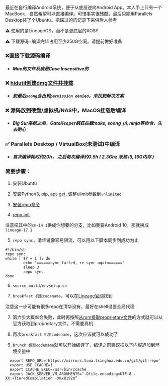 
最近在自行编译Android系统，便于从底层逆向Android App。本人手上只有一个MacBook，自然希望可以直接编译。可惜事实很残酷，最后只能用Parallels Desktop装了个Ubuntu。把踩过的坑记录下来供后人参考

⚠️ 使用的是LineageOS，而不是更底层的AOSP

⚠️ 下载源码+编译完毕占用至少250G空间，请提前做好准备

### ❌直接下载源码编译

* ##### Mac的文件系统是Case Insensitive的
  
  
### ❌ [hidutil创建dmg文件并挂载](https://stackoverflow.com/questions/8341375/move-android-source-into-case-sensitive-image)

* ##### 到最后`soong`会出现`permission denied`，未找到解决方案
  
  
### ❌ 源码放到硬盘/虚拟机/NAS中，MacOS挂载后编译

* ##### Big Sur系统之后，GateKeeper疯狂拦截make, soong_ui, ninja等命令，失去耐心
  
  
### ✅ Parallels Desktop / VirtualBox(未测试)中编译

* #####	首次编译耗时约20h， 之后每次编译约0.5h ( 2.3Ghz 双核 i5, 16G内存 )



### 简要步骤：

1. 安装Ubuntu
  
2. 安装Python3, pip, [apt-get](https://wiki.lineageos.org/devices/oneplus3/build#install-the-build-packages), 调整ulimit参数到`unlimited`

3. [安装repo命令](https://mirrors.tuna.tsinghua.edu.cn/help/git-repo/)

4. [repo init](https://mirrors.tuna.tsinghua.edu.cn/help/lineageOS/)

注意把其中的`cm-14.1`换成你想要的分支，比如我要Android 10，那就换成`lineage-17.1`

5. `repo sync`，清华镜像容易限流，可以用以下脚本同步到成功为止
  
````
#!/bin/sh
repo sync
while [ $? = 1 ]; do
        echo "======sync failed, re-sync again======"
        sleep 3
        repo sync
done
````
6. `source build/envsetup.sh`

7. `breakfast 机型codename`，可以在[Lineage官网](https://wiki.lineageos.org/devices/)找到

注意这一步可能有很多repo在清华没有，最好在shell设置全局代理

7. 第六步大概率会失败，此时再按照[从rom提取proprietary文件](https://wiki.lineageos.org/extracting_blobs_from_zips.html)的方式就可以从官方获取到proprietary文件，不需要真机

8. 再次`breakfast 机型codename`，这次应该就可以成功了

9. `brunch 机型codename`就可以开始编译了，编译之前建议把以下内容追加到环境变量中
  ````
	export REPO_URL='https://mirrors.tuna.tsinghua.edu.cn/git/git-repo'
	export USE_CCACHE=1
	export CCACHE_EXEC=/usr/bin/ccache
	export JACK_SERVER_VM_ARGUMENTS="-Dfile.encoding=UTF-8 -XX:+TieredCompilation -Xmx8192m”
  ````
